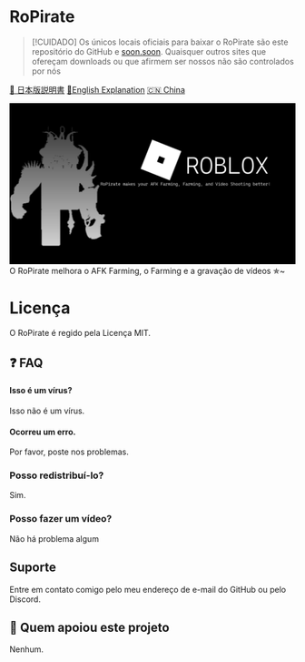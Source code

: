 # RoPirate
> [!CUIDADO]
> Os únicos locais oficiais para baixar o RoPirate são este repositório do GitHub e [soon.soon](). Quaisquer outros sites que ofereçam downloads ou que afirmem ser nossos não são controlados por nós

[🗾 日本版説明書](README/README_JP.md) [🗽English Explanation](README.md) [🇨🇳 China](README/README_CH.md) 

![img.png](img/img.png)
O RoPirate melhora o AFK Farming, o Farming e a gravação de vídeos ✯~

# Licença
O RoPirate é regido pela Licença MIT.

## ❓️ FAQ

#### Isso é um vírus?

Isso não é um vírus. 

#### Ocorreu um erro.

Por favor, poste nos problemas.

### Posso redistribuí-lo?

Sim.

### Posso fazer um vídeo?

Não há problema algum

## Suporte

Entre em contato comigo pelo meu endereço de e-mail do GitHub ou pelo Discord.

## 💸 Quem apoiou este projeto

Nenhum.
